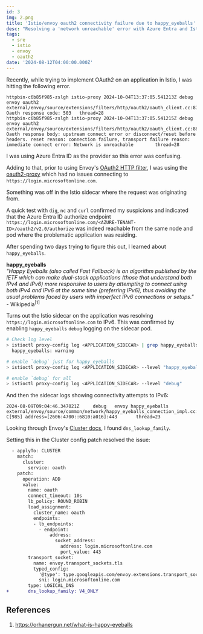 ```yaml
---
id: 3
img: 2.png
title: 'Istio/envoy oauth2 connectivity failure due to happy_eyeballs'
desc: "Resolving a 'network unreachable' error with Azure Entra and Istio Envoy"
tags:
  - sre
  - istio
  - envoy
  - oauth2
date: '2024-08-12T04:00:00.000Z'
---
```


Recently, while trying to implement OAuth2 on an application in Istio, I was hitting the following error.

```
httpbin-c6b85f985-zslgh istio-proxy 2024-10-04T13:37:05.541213Z debug   envoy oauth2 external/envoy/source/extensions/filters/http/oauth2/oauth_client.cc:87    Oauth response code: 503   thread=28
httpbin-c6b85f985-zslgh istio-proxy 2024-10-04T13:37:05.541215Z debug   envoy oauth2 external/envoy/source/extensions/filters/http/oauth2/oauth_client.cc:88    Oauth response body: upstream connect error or disconnect/reset before headers. reset reason: connection failure, transport failure reason: immediate connect error: Network is unreachable        thread=28
```

I was using Azure Entra ID as the provider so this error was confusing.

Adding to that, prior to using Envoy's [OAuth2 HTTP filter](https://www.envoyproxy.io/docs/envoy/latest/configuration/http/http_filters/oauth2_filter), I was using the [oauth2-proxy](https://oauth2-proxy.github.io/oauth2-proxy/) which had no issues connecting to `https://login.microsoftonline.com`.

Something was off in the Istio sidecar where the request was originating from.

A quick test with `dig`, `nc` and `curl` confirmed my suspicions and indicated that the Azure Entra ID authorize endpoint `https://login.microsoftonline.com/<AZURE-TENANT-ID>/oauth2/v2.0/authorize` was indeed reachable from the same node and pod where the problematic application was residing.

After spending two days trying to figure this out, I learned about `happy_eyeballs`.

**happy_eyeballs**  
_"Happy Eyeballs (also called Fast Fallback) is an algorithm published by the IETF which can make dual-stack applications (those that understand both IPv4 and IPv6) more responsive to users by attempting to connect using both IPv4 and IPv6 at the same time (preferring IPv6), thus avoiding the usual problems faced by users with imperfect IPv6 connections or setups."_ - Wikipedia<sup>[1]</sup>

Turns out the Istio sidecar on the application was resolving `https://login.microsoftonline.com` to IPv6. This was confirmed by enabling `happy_eyeballs` `debug` logging on the sidecar pod.

```bash
# Check log level
> istioctl proxy-config log <APPLICATION_SIDECAR> | grep happy_eyeballs 
  happy_eyeballs: warning

# enable `debug` just for happy_eyeballs
> istioctl proxy-config log <APPLICATION_SIDECAR> --level "happy_eyeballs:debug" 

# enable `debug` for all
> istioctl proxy-config log <APPLICATION_SIDECAR> --level "debug"
```

And then the sidecar logs showing connectivity attempts to IPv6:
```
2024-08-09T09:04:46.347021Z     debug   envoy happy_eyeballs external/envoy/source/common/network/happy_eyeballs_connection_impl.cc:33  C[985] address=[2606:4700::6810:a016]:443       thread=23
```

Looking through Envoy's [Cluster docs](https://www.envoyproxy.io/docs/envoy/latest/api-v3/config/cluster/v3/cluster.proto.html), I found `dns_lookup_family`.

Setting this in the Cluster config patch resolved the issue:
```diff
  - applyTo: CLUSTER
    match:
      cluster:
        service: oauth
    patch:
      operation: ADD
      value:
        name: oauth
        connect_timeout: 10s
        lb_policy: ROUND_ROBIN
        load_assignment:
          cluster_name: oauth
          endpoints:
          - lb_endpoints:
            - endpoint:
                address:
                  socket_address:
                    address: login.microsoftonline.com
                    port_value: 443
        transport_socket:
          name: envoy.transport_sockets.tls
          typed_config:
            '@type': type.googleapis.com/envoy.extensions.transport_sockets.tls.v3.UpstreamTlsContext
            sni: login.microsoftonline.com
        type: LOGICAL_DNS
+       dns_lookup_family: V4_ONLY
```

## References
1. https://orhanergun.net/what-is-happy-eyeballs